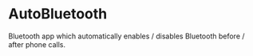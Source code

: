 # AutoBluetooth
Bluetooth app which automatically enables / disables Bluetooth before / after phone calls.
